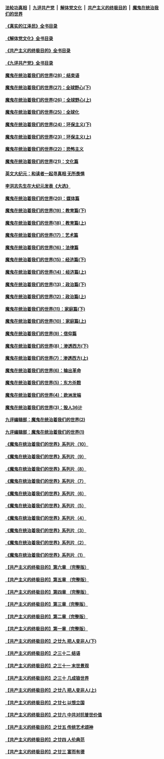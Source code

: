 ####  [法轮功真相](../../../../basic/blob/master/README.md?t=05132031) &nbsp;|&nbsp; [九评共产党](../../../../9ping.md/blob/master/README.md?t=05132031) &nbsp;|&nbsp; [解体党文化](../../../../jtdwh.md/blob/master/README.md?t=05132031)  &nbsp;|&nbsp; [共产主义的终极目的](../../../../gczydzjmd.md/blob/master/README.md?t=05132031) &nbsp;|&nbsp; [魔鬼在统治我们的世界](../../../../mgztzwmdsj.md/blob/master/README.md?t=05132031) 

#### [《真实的江泽民》全书目录](../pages/nsc422/n13721399.md?t=05132031) 

#### [《解体党文化》全书目录](../pages/nsc422/n13721157.md?t=05132031) 

#### [《共产主义的终极目的》全书目录](../pages/nsc422/n13721048.md?t=05132031) 

#### [《九评共产党》全书目录](../pages/nsc422/n13708085.md?t=05132031) 

#### [魔鬼在统治着我们的世界(28)：结束语](../pages/nsc422/n10936246.md?t=05132031) 

#### [魔鬼在统治着我们的世界(27)：全球野心(下)](../pages/nsc422/n10928319.md?t=05132031) 

#### [魔鬼在统治着我们的世界(26)：全球野心(上)](../pages/nsc422/n10900318.md?t=05132031) 

#### [魔鬼在统治着我们的世界(25)：全球化](../pages/nsc422/n10788205.md?t=05132031) 

#### [魔鬼在统治着我们的世界(24)：环保主义(下)](../pages/nsc422/n10695307.md?t=05132031) 

#### [魔鬼在统治着我们的世界(23)：环保主义(上)](../pages/nsc422/n10688613.md?t=05132031) 

#### [魔鬼在统治着我们的世界(22)：恐怖主义](../pages/nsc422/n10614727.md?t=05132031) 

#### [魔鬼在统治着我们的世界(21)：文化篇](../pages/nsc422/n10597706.md?t=05132031) 

#### [英文大纪元：和读者一起寻真相 无所畏惧](../pages/nsc422/n12542027.md?t=05132031) 

#### [李洪志先生在大纪元发表《大选》](../pages/nsc422/n12534746.md?t=05132031) 

#### [魔鬼在统治着我们的世界(20)：媒体篇](../pages/nsc422/n10586579.md?t=05132031) 

#### [魔鬼在统治着我们的世界(19)：教育篇(下)](../pages/nsc422/n10564808.md?t=05132031) 

#### [魔鬼在统治着我们的世界(18)：教育篇(上)](../pages/nsc422/n10526970.md?t=05132031) 

#### [魔鬼在统治着我们的世界(17)：艺术篇](../pages/nsc422/n10499093.md?t=05132031) 

#### [魔鬼在统治着我们的世界(16)：法律篇](../pages/nsc422/n10485969.md?t=05132031) 

#### [魔鬼在统治着我们的世界(15)：经济篇(下)](../pages/nsc422/n10469975.md?t=05132031) 

#### [魔鬼在统治着我们的世界(14)：经济篇(上)](../pages/nsc422/n10457370.md?t=05132031) 

#### [魔鬼在统治着我们的世界(13)：政治篇(下)](../pages/nsc422/n10448270.md?t=05132031) 

#### [魔鬼在统治着我们的世界(12)：政治篇(上)](../pages/nsc422/n10444576.md?t=05132031) 

#### [魔鬼在统治着我们的世界(11)：家庭篇(下)](../pages/nsc422/n10440961.md?t=05132031) 

#### [魔鬼在统治着我们的世界(10)：家庭篇(上)](../pages/nsc422/n10435448.md?t=05132031) 

#### [魔鬼在统治着我们的世界(9)：信仰篇](../pages/nsc422/n10432159.md?t=05132031) 

#### [魔鬼在统治着我们的世界(8)：渗透西方(下)](../pages/nsc422/n10429603.md?t=05132031) 

#### [魔鬼在统治着我们的世界(7)：渗透西方(上)](../pages/nsc422/n10426013.md?t=05132031) 

#### [魔鬼在统治着我们的世界(6)：输出革命](../pages/nsc422/n10421536.md?t=05132031) 

#### [魔鬼在统治着我们的世界(5)：东方杀戮](../pages/nsc422/n10417707.md?t=05132031) 

#### [魔鬼在统治着我们的世界(4)：欧洲发端](../pages/nsc422/n10414890.md?t=05132031) 

#### [魔鬼在统治着我们的世界(3)：毁人36计](../pages/nsc422/n10411583.md?t=05132031) 

#### [九评编辑部：魔鬼在统治着我们的世界(2)](../pages/nsc422/n10410036.md?t=05132031) 

#### [九评编辑部：魔鬼在统治着我们的世界(1)](../pages/nsc422/n10406825.md?t=05132031) 

#### [《魔鬼在统治着我们的世界》系列片（10）](../pages/nsc422/n12292670.md?t=05132031) 

#### [《魔鬼在统治着我们的世界》系列片（9）](../pages/nsc422/n12290859.md?t=05132031) 

#### [《魔鬼在统治着我们的世界》系列片（8）](../pages/nsc422/n12287445.md?t=05132031) 

#### [《魔鬼在统治着我们的世界》系列片（7）](../pages/nsc422/n12283425.md?t=05132031) 

#### [《魔鬼在统治着我们的世界》系列片（6）](../pages/nsc422/n12282314.md?t=05132031) 

#### [《魔鬼在统治着我们的世界》系列片（5）](../pages/nsc422/n12281419.md?t=05132031) 

#### [《魔鬼在统治着我们的世界》系列片（4）](../pages/nsc422/n12274024.md?t=05132031) 

#### [《魔鬼在统治着我们的世界》系列片（3）](../pages/nsc422/n12271322.md?t=05132031) 

#### [《魔鬼在统治着我们的世界》系列片（2）](../pages/nsc422/n12269049.md?t=05132031) 

#### [《魔鬼在统治着我们的世界》系列片（1）](../pages/nsc422/n12267575.md?t=05132031) 

#### [【共产主义的终极目的】第六章 （完整版）](../pages/nsc422/n11428913.md?t=05132031) 

#### [【共产主义的终极目的】第五章 （完整版）](../pages/nsc422/n11428912.md?t=05132031) 

#### [【共产主义的终极目的】第四章 （完整版）](../pages/nsc422/n11428907.md?t=05132031) 

#### [【共产主义的终极目的】第三章（完整版）](../pages/nsc422/n11428848.md?t=05132031) 

#### [【共产主义的终极目的】第二章（完整版）](../pages/nsc422/n11428831.md?t=05132031) 

#### [【共产主义的终极目的】第一章（完整版）](../pages/nsc422/n11417651.md?t=05132031) 

#### [【共产主义的终极目的】之廿九 把人变非人(下)](../pages/nsc422/n11344140.md?t=05132031) 

#### [【共产主义的终极目的】之三十二 结语](../pages/nsc422/n11360535.md?t=05132031) 

#### [【共产主义的终极目的】之三十一 末世景观](../pages/nsc422/n11351129.md?t=05132031) 

#### [【共产主义的终极目的】之三十 几成狼世界](../pages/nsc422/n11348280.md?t=05132031) 

#### [【共产主义的终极目的】之廿八 把人变非人(上)](../pages/nsc422/n11340492.md?t=05132031) 

#### [【共产主义的终极目的】之廿七 以恨立国](../pages/nsc422/n11336944.md?t=05132031) 

#### [【共产主义的终极目的】之廿六 中共对抗普世价值](../pages/nsc422/n11324785.md?t=05132031) 

#### [【共产主义的终极目的】之廿五 传统艺术颂神](../pages/nsc422/n11296396.md?t=05132031) 

#### [【共产主义的终极目的】之廿四 人伦典范](../pages/nsc422/n11296397.md?t=05132031) 

#### [【共产主义的终极目的】之廿三 富而有德](../pages/nsc422/n11283598.md?t=05132031) 

